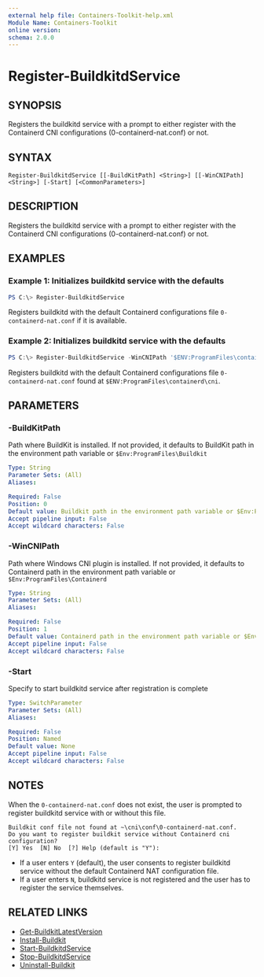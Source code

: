 ```yaml
---
external help file: Containers-Toolkit-help.xml
Module Name: Containers-Toolkit
online version:
schema: 2.0.0
---
```


# Register-BuildkitdService

## SYNOPSIS

Registers the buildkitd service with a prompt to either register with the Containerd CNI configurations (0-containerd-nat.conf) or not.

## SYNTAX

```
Register-BuildkitdService [[-BuildKitPath] <String>] [[-WinCNIPath] <String>] [-Start] [<CommonParameters>]
```

## DESCRIPTION

Registers the buildkitd service with a prompt to either register with the Containerd CNI configurations (0-containerd-nat.conf) or not.

## EXAMPLES

### Example 1: Initializes buildkitd service with the defaults

```powershell
PS C:\> Register-BuildkitdService
```

Registers buildkitd with the default Containerd configurations file `0-containerd-nat.conf` if it is available.

### Example 2: Initializes buildkitd service with the defaults

```powershell
PS C:\> Register-BuildkitdService -WinCNIPath '$ENV:ProgramFiles\containerd\cni' -BuildKitPath '$ENV:ProgramFiles\Buildkit'
```

Registers buildkitd with the default Containerd configurations file `0-containerd-nat.conf` found at `$ENV:ProgramFiles\containerd\cni`.

## PARAMETERS

### -BuildKitPath

Path where BuildKit is installed. If not provided, it defaults to BuildKit path in the environment path variable or `$Env:ProgramFiles\Buildkit`

```yaml
Type: String
Parameter Sets: (All)
Aliases:

Required: False
Position: 0
Default value: Buildkit path in the environment path variable or $Env:ProgramFiles\Buildkit
Accept pipeline input: False
Accept wildcard characters: False
```

### -WinCNIPath

Path where Windows CNI plugin is installed. If not provided, it defaults to Containerd path in the environment path variable or `$Env:ProgramFiles\Containerd`

```yaml
Type: String
Parameter Sets: (All)
Aliases:

Required: False
Position: 1
Default value: Containerd path in the environment path variable or $Env:ProgramFiles\Containerd
Accept pipeline input: False
Accept wildcard characters: False
```

### -Start

Specify to start buildkitd service after registration is complete

```yaml
Type: SwitchParameter
Parameter Sets: (All)
Aliases:

Required: False
Position: Named
Default value: None
Accept pipeline input: False
Accept wildcard characters: False
```

## NOTES

When the `0-containerd-nat.conf` does not exist, the user is prompted to register buildkitd service with or without this file.

```Output
Buildkit conf file not found at ~\cni\conf\0-containerd-nat.conf.
Do you want to register buildkit service without Containerd cni configuration?
[Y] Yes  [N] No  [?] Help (default is "Y"):
```

- If a user enters `Y` (default), the user consents to register buildkitd service without the default Containerd NAT configuration file.
- If a user enters `N`, buildkitd service is not registered and the user has to register the service themselves.

## RELATED LINKS

- [Get-BuildkitLatestVersion](Get-BuildkitLatestVersion.md)
- [Install-Buildkit](Install-Buildkit.md)
- [Start-BuildkitdService](Start-BuildkitdService.md)
- [Stop-BuildkitdService](Stop-BuildkitdService.md)
- [Uninstall-Buildkit](Uninstall-Buildkit.md)
